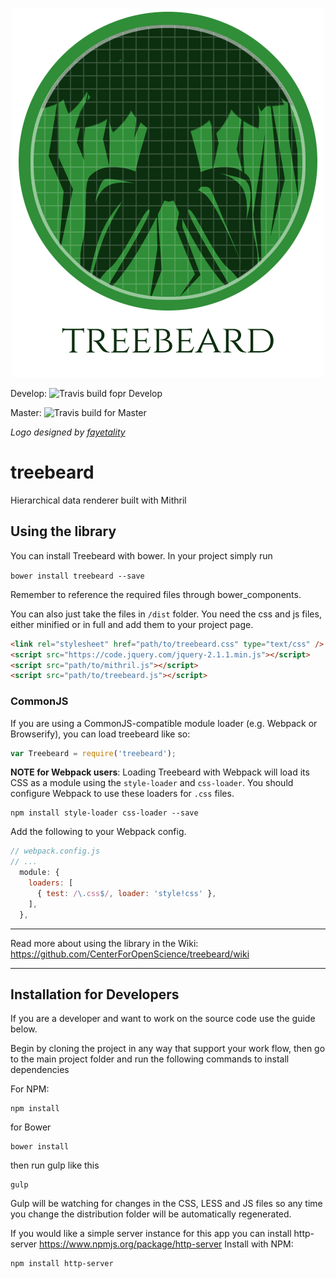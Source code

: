 
<p align="center">
  <img src="https://raw.githubusercontent.com/CenterForOpenScience/treebeard/master/demo/treebeard.png" alt="Treebeard Logo"/>
</p>

Develop: <img src="https://travis-ci.org/CenterForOpenScience/treebeard.svg?branch=develop" alt="Travis build fopr Develop"/>

Master: <img src="https://travis-ci.org/CenterForOpenScience/treebeard.svg?branch=master" alt="Travis build for Master"/>

<i style="text-align:center"> Logo designed by [fayetality](https://github.com/fayetality "fayetality")  </i>

treebeard
=========

Hierarchical data renderer built with Mithril


Using the library
-----------------

You can install Treebeard with bower. In your project simply run 

```bower install treebeard --save```

Remember to reference the required files through bower_components. 


You can also just take the files in `/dist` folder. You need the css and js files, either minified or in full and add them to your project page.

```html
<link rel="stylesheet" href="path/to/treebeard.css" type="text/css" />
<script src="https://code.jquery.com/jquery-2.1.1.min.js"></script>
<script src="path/to/mithril.js"></script>
<script src="path/to/treebeard.js"></script>
```

### CommonJS

If you are using a CommonJS-compatible module loader (e.g. Webpack or Browserify), you can load treebeard like so:

```js
var Treebeard = require('treebeard');
```

**NOTE for Webpack users**: Loading Treebeard with Webpack will load its CSS as a module using the `style-loader` and `css-loader`. You should configure Webpack to use these loaders for `.css` files.

```
npm install style-loader css-loader --save
```

Add the following to your Webpack config.

```js
// webpack.config.js
// ...
  module: {
    loaders: [
      { test: /\.css$/, loader: 'style!css' },
    ],
  },
```

* * * 
Read more about using the library in the Wiki: https://github.com/CenterForOpenScience/treebeard/wiki

* * * 


Installation for Developers
---------------------------
If you are a developer and want to work on the source code use the guide below. 

Begin by cloning the project in any way that support your work flow, then go to the main project folder and  run the following commands to install dependencies

For NPM:

    npm install

for Bower 

    bower install

then run gulp like this 

    gulp 

Gulp will be watching for changes in the CSS, LESS and JS files so any time you change the distribution folder will be automatically regenerated. 


If you would like a simple server instance for this app you can install http-server
https://www.npmjs.org/package/http-server
Install with NPM:

    npm install http-server

